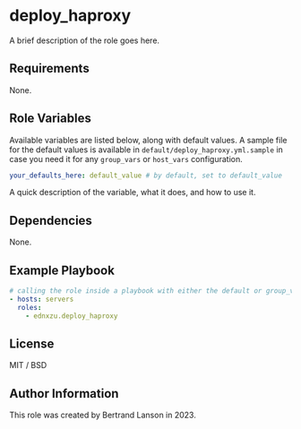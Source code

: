 deploy_haproxy
=========

A brief description of the role goes here.

Requirements
------------

None.

Role Variables
--------------
Available variables are listed below, along with default values. A sample file for the default values is available in `default/deploy_haproxy.yml.sample` in case you need it for any `group_vars` or `host_vars` configuration.

```yaml
your_defaults_here: default_value # by default, set to default_value
```
A quick description of the variable, what it does, and how to use it.

Dependencies
------------

None.

Example Playbook
----------------

```yaml
# calling the role inside a playbook with either the default or group_vars/host_vars
- hosts: servers
  roles:
    - ednxzu.deploy_haproxy
```

License
-------

MIT / BSD

Author Information
------------------

This role was created by Bertrand Lanson in 2023.
